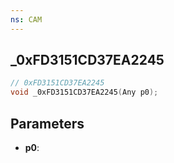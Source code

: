 ```yaml
---
ns: CAM
---
```

## _0xFD3151CD37EA2245

```c
// 0xFD3151CD37EA2245
void _0xFD3151CD37EA2245(Any p0);
```


## Parameters
* **p0**: 


